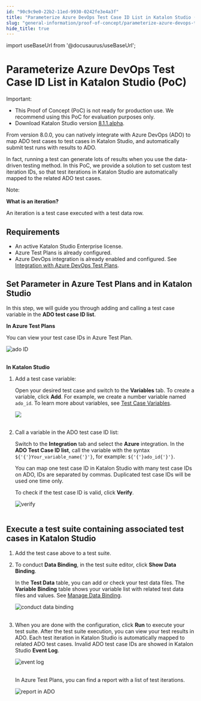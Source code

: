 ```yaml
---
id: "90c9c9e0-22b2-11ed-9930-0242fe3e4a3f"
title: "Parameterize Azure DevOps Test Case ID List in Katalon Studio (PoC)"
slug: "general-information/proof-of-concept/parameterize-azure-devops-test-case-id-list-in-katalon-studio-poc"
hide_title: true
---
```

import useBaseUrl from '@docusaurus/useBaseUrl';


# <a id="id" class="anchor_top_offset"/><a id="ariaid-title1" class="anchor_top_offset"/>Parameterize Azure DevOps Test Case ID List in <span xmlns="http://www.w3.org/1999/xhtml" className="ph">Katalon Studio</span>  (PoC)

<div xmlns="http://www.w3.org/1999/xhtml" className="note important note_important"><span className="note__title">Important:</span> 
  <ul className="ul"><li className="li">This Proof of Concept (PoC) is not ready for production use. We
      recommend using this PoC for evaluation purposes only.</li><li className="li">Download Katalon Studio version <a className="xref j-external-link" href="https://github.com/katalon-studio/katalon-studio/releases/tag/v8.1.1.alpha" target="_blank">8.1.1.alpha</a>.</li></ul>
</div>
<p xmlns="http://www.w3.org/1999/xhtml" className="p">From version 8.0.0, you can natively integrate with Azure DevOps   (ADO) to map ADO test cases to test cases in <span className="ph">Katalon Studio</span>, and   automatically submit test runs with results to ADO.</p> 
<p xmlns="http://www.w3.org/1999/xhtml" className="p">In fact, running a test can generate lots of results when you   use the data-driven testing method. In this PoC, we provide a   solution to set custom test iteration IDs, so that test iterations   in <span className="ph">Katalon Studio</span> are automatically mapped to the related ADO test   cases.</p> 
<div xmlns="http://www.w3.org/1999/xhtml" className="note note note_note"><span className="note__title">Note:</span> 
  <p className="p">
    <strong className="ph b">What is an iteration?</strong>
  </p>
  <p className="p">An iteration is a test case executed with a test data row.</p>
</div>

## Requirements

<ul xmlns="http://www.w3.org/1999/xhtml" className="ul"><li className="li">An active Katalon Studio Enterprise license.</li><li className="li">Azure Test Plans is already configured.</li><li className="li">Azure DevOps integration is already enabled and configured. See     <a className="xref" href="/organize/integration-for-organizing-tests/configure-azure-devops-test-plans-integration-in-katalon-studio">Integration       with Azure DevOps Test Plans</a>.</li></ul> 

## <a id="id_1" class="anchor_top_offset"/>Set Parameter in Azure Test Plans and in <span xmlns="http://www.w3.org/1999/xhtml" className="ph">Katalon Studio</span> 

<p xmlns="http://www.w3.org/1999/xhtml" className="p">In this step, we will guide you through adding and calling a test case variable in the <strong className="ph b">ADO test case ID list</strong>.</p> 
<p xmlns="http://www.w3.org/1999/xhtml" className="p"> <strong className="ph b">In Azure Test Plans</strong> </p> 
<p xmlns="http://www.w3.org/1999/xhtml" className="p">You can view your test case IDs in Azure Test Plan.</p> 
<p xmlns="http://www.w3.org/1999/xhtml" className="p"> <img className="image" src={useBaseUrl("https://github.com/katalon-studio/docs-images/raw/master/katalon-studio/docs/associated-ADO-TC-IDs/test-case-ids.png")} alt="ado ID" /><br /><br /> </p> 
<p xmlns="http://www.w3.org/1999/xhtml" className="p"> <strong className="ph b">In Katalon Studio</strong> </p> 
<ol xmlns="http://www.w3.org/1999/xhtml" className="ol"><li className="li">     <p className="p">Add a test case variable:</p>     <p className="p">Open your desired test case and switch to the <strong className="ph b">Variables</strong> tab. To create a variable, click <strong className="ph b">Add</strong>. For example, we create a number variable named <code className="ph codeph">ado_id</code>. To learn more about variables, see <a className="xref" href="/author/data-driven-testing/test-case-variables">Test Case Variables</a>.</p>     <p className="p"> <img className="image" src={useBaseUrl("https://github.com/katalon-studio/docs-images/raw/master/katalon-studio/docs/associated-ADO-TC-IDs/number-ado_id.png")} /><br /><br />     </p>   </li><li className="li">     <p className="p">Call a variable in the ADO test case ID list:</p>     <p className="p">Switch to the <strong className="ph b">Integration</strong> tab and select the <strong className="ph b">Azure</strong> integration. In the <strong className="ph b">ADO Test Case ID list</strong>, call the variable with the syntax <code className="ph codeph">${'{'}Your_variable_name{'}'}</code>, for example: <code className="ph codeph">${'{'}ado_id{'}'}</code>.</p>     <p className="p">You can map one test case ID in Katalon Studio with many test case IDs on ADO, IDs are separated by commas. Duplicated test case IDs will be used one time only.</p>     <p className="p">To check if the test case ID is valid, click <strong className="ph b">Verify</strong>.</p>     <p className="p"> <img className="image" src={useBaseUrl("https://github.com/katalon-studio/docs-images/raw/master/katalon-studio/docs/associated-ADO-TC-IDs/verified.png")} alt="verify" /><br /><br />     </p>   </li></ol> 

## <a id="id_2" class="anchor_top_offset"/>Execute a test suite containing associated test cases in <span xmlns="http://www.w3.org/1999/xhtml" className="ph">Katalon Studio</span> 

<ol xmlns="http://www.w3.org/1999/xhtml" className="ol"><li className="li">     <p className="p">Add the test case above to a test suite.</p>   </li><li className="li">     <p className="p">To conduct <strong className="ph b">Data Binding</strong>, in the test suite editor, click <strong className="ph b">Show Data Binding</strong>.</p>     <p className="p">In the <strong className="ph b">Test Data</strong> table, you can add or check your test data files. The <strong className="ph b">Variable Binding</strong> table shows your variable list with related test data files and values. See <a className="xref" href="/author/data-driven-testing/run-test-case-with-an-external-data-source#id_3">Manage Data Binding</a>.</p>     <p className="p"> <img className="image" src={useBaseUrl("https://github.com/katalon-studio/docs-images/raw/master/katalon-studio/docs/associated-ADO-TC-IDs/ks-ddt-ado-binding.png")} alt="conduct data binding" /><br /><br />     </p>   </li><li className="li">     <p className="p">When you are done with the configuration, click <strong className="ph b">Run</strong> to execute your test suite. After the test suite execution, you can view your test results in ADO. Each test iteration in Katalon Studio is automatically mapped to related ADO test cases. Invalid ADO test case IDs are showed in <span className="ph">Katalon Studio</span> <strong className="ph b">Event Log</strong>.</p>     <p className="p"> <img className="image" src={useBaseUrl("https://github.com/katalon-studio/docs-images/raw/master/katalon-studio/docs/associated-ADO-TC-IDs/event-log-ado.png")} alt="event log" /><br /><br />     </p>     <p className="p">In Azure Test Plans, you can find a report with a list of test iterations.</p>     <p className="p"> <img className="image" src={useBaseUrl("https://github.com/katalon-studio/docs-images/raw/master/katalon-studio/docs/associated-ADO-TC-IDs/report%20in%20ADO.png")} alt="report in ADO" /><br /><br />     </p>   </li></ol> 
